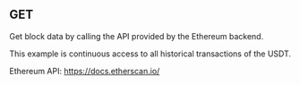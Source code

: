 ## GET
Get block data by calling the API provided by the Ethereum backend.

This example is continuous access to all historical transactions of the USDT.

Ethereum API: https://docs.etherscan.io/
